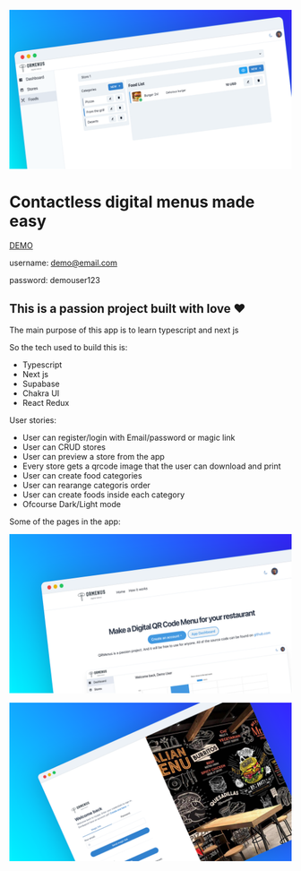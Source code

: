 ![preview image](/preview/screen2.png)

# Contactless digital menus made easy

[DEMO](https://qrmenus-nu.vercel.app/)

username: demo@email.com

password: demouser123

## This is a passion project built with love ❤️
The main purpose of this app is to learn typescript and next js

So the tech used to build this is:
  * Typescript
  * Next js
  * Supabase
  * Chakra UI
  * React Redux


User stories:
  * User can register/login with Email/password or magic link
  * User can CRUD stores
  * User can preview a store from the app
  * Every store gets a qrcode image that the user can download and print
  * User can create food categories
  * User can rearange categoris order
  * User can create foods inside each category
  * Ofcourse Dark/Light mode 
  
  Some of the pages in the app:
  
 ![landing page](preview/screen5.png)
 
 ![login](preview/screen4.png)
 
